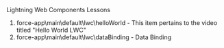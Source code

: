 Lightning Web Components Lessons

1. force-app\main\default\lwc\helloWorld - This item pertains to the video titled "Hello World LWC" 
2. force-app\main\default\lwc\dataBinding - Data Binding
		